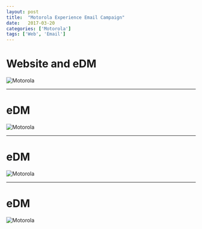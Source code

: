 ```yaml
---
layout: post
title:  "Motorola Experience Email Campaign"
date:   2017-03-20
categories: ['Motorola']
tags: ['Web', 'Email']
---
```


# Website and eDM
![Motorola](https://raw.githubusercontent.com/gbjack/gbjack.github.io/master/assets/images/mot1.png)


---


# eDM
![Motorola](https://raw.githubusercontent.com/gbjack/gbjack.github.io/master/assets/images/mot2.png)


---


# eDM
![Motorola](https://raw.githubusercontent.com/gbjack/gbjack.github.io/master/assets/images/mot3.png)


---


# eDM
![Motorola](https://raw.githubusercontent.com/gbjack/gbjack.github.io/master/assets/images/mot4.png)
